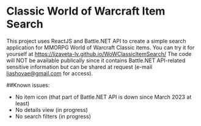 # Classic World of Warcraft Item Search

This project uses ReactJS and Battle.NET API to create a simple search application for MMORPG World of Warcraft Classic items.
You can try it for yourself at https://lizaveta-lv.github.io/WoWClassicItemSearch/
The code will NOT be available publically since it contains Battle.NET API-related sensitive information but can be shared at request (e-mail liashovae@gmail.com for access).

##Known issues:
- No item icon (that part of Battle.NET API is down since March 2023 at least)
- No details view (in progress)
- No search filters (in progress)
